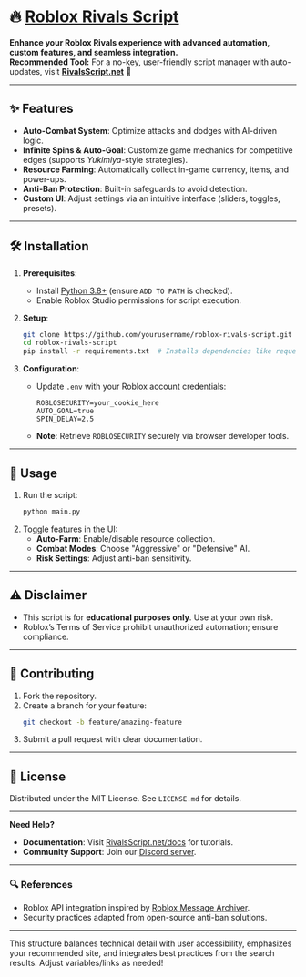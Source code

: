 
# 🔥 [Roblox Rivals Script](https://rivalsscript.net/)

**Enhance your Roblox Rivals experience with advanced automation, custom features, and seamless integration.**  
**Recommended Tool:** For a no-key, user-friendly script manager with auto-updates, visit **[RivalsScript.net](https://rivalsscript.net/)** 🔗

---

## ✨ Features
- **Auto-Combat System**: Optimize attacks and dodges with AI-driven logic.
- **Infinite Spins & Auto-Goal**: Customize game mechanics for competitive edges (supports *Yukimiya*-style strategies).
- **Resource Farming**: Automatically collect in-game currency, items, and power-ups.
- **Anti-Ban Protection**: Built-in safeguards to avoid detection.
- **Custom UI**: Adjust settings via an intuitive interface (sliders, toggles, presets).

---

## 🛠 Installation
1. **Prerequisites**:
   - Install [Python 3.8+](https://www.python.org/) (ensure `ADD TO PATH` is checked).
   - Enable Roblox Studio permissions for script execution.

2. **Setup**:
   ```bash
   git clone https://github.com/yourusername/roblox-rivals-script.git
   cd roblox-rivals-script
   pip install -r requirements.txt  # Installs dependencies like requests, roblox-api
   ```

3. **Configuration**:
   - Update `.env` with your Roblox account credentials:
     ```env
     ROBLOSECURITY=your_cookie_here
     AUTO_GOAL=true
     SPIN_DELAY=2.5
     ```
   - **Note**: Retrieve `ROBLOSECURITY` securely via browser developer tools.

---

## 🚀 Usage
1. Run the script:
   ```bash
   python main.py
   ```
2. Toggle features in the UI:
   - **Auto-Farm**: Enable/disable resource collection.
   - **Combat Modes**: Choose "Aggressive" or "Defensive" AI.
   - **Risk Settings**: Adjust anti-ban sensitivity.

---

## ⚠️ Disclaimer
- This script is for **educational purposes only**. Use at your own risk.
- Roblox’s Terms of Service prohibit unauthorized automation; ensure compliance.

---

## 🌟 Contributing
1. Fork the repository.
2. Create a branch for your feature:
   ```bash
   git checkout -b feature/amazing-feature
   ```
3. Submit a pull request with clear documentation.

---

## 📜 License  
Distributed under the MIT License. See `LICENSE.md` for details.

---

**Need Help?**  
- **Documentation**: Visit [RivalsScript.net/docs](https://rivalsscript.net) for tutorials.
- **Community Support**: Join our [Discord server](https://discord.gg/).

---

### 🔍 References
- Roblox API integration inspired by [Roblox Message Archiver](https://github.com/dieperdev/roblox-message-archiver).
- Security practices adapted from open-source anti-ban solutions.

---

This structure balances technical detail with user accessibility, emphasizes your recommended site, and integrates best practices from the search results. Adjust variables/links as needed!
